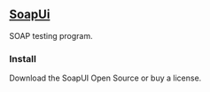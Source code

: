 ## [SoapUi](https://www.soapui.org/)

SOAP testing program.  

### Install

Download the SoapUI Open Source or buy a license.  
